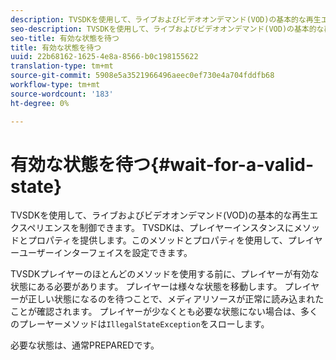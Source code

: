 ```yaml
---
description: TVSDKを使用して、ライブおよびビデオオンデマンド(VOD)の基本的な再生エクスペリエンスを制御できます。 TVSDKは、プレイヤーインスタンスにメソッドとプロパティを提供します。このメソッドとプロパティを使用して、プレイヤーユーザーインターフェイスを設定できます。
seo-description: TVSDKを使用して、ライブおよびビデオオンデマンド(VOD)の基本的な再生エクスペリエンスを制御できます。 TVSDKは、プレイヤーインスタンスにメソッドとプロパティを提供します。このメソッドとプロパティを使用して、プレイヤーユーザーインターフェイスを設定できます。
seo-title: 有効な状態を待つ
title: 有効な状態を待つ
uuid: 22b68162-1625-4e8a-8566-b0c198155622
translation-type: tm+mt
source-git-commit: 5908e5a3521966496aeec0ef730e4a704fddfb68
workflow-type: tm+mt
source-wordcount: '183'
ht-degree: 0%

---
```



# 有効な状態を待つ{#wait-for-a-valid-state}

TVSDKを使用して、ライブおよびビデオオンデマンド(VOD)の基本的な再生エクスペリエンスを制御できます。 TVSDKは、プレイヤーインスタンスにメソッドとプロパティを提供します。このメソッドとプロパティを使用して、プレイヤーユーザーインターフェイスを設定できます。

TVSDKプレイヤーのほとんどのメソッドを使用する前に、プレイヤーが有効な状態にある必要があります。
プレイヤーは様々な状態を移動します。 プレイヤーが正しい状態になるのを待つことで、メディアリソースが正常に読み込まれたことが確認されます。 プレイヤーが少なくとも必要な状態にない場合は、多くのプレーヤーメソッドは`IllegalStateException`をスローします。

必要な状態は、通常PREPAREDです。
